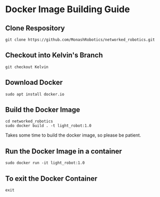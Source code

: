 # Docker Image Building Guide

## Clone Respository
```
git clone https://github.com/MonashRobotics/networked_robotics.git
```

## Checkout into Kelvin's Branch
```
git checkout Kelvin
```

## Download Docker
```
sudo apt install docker.io
```

## Build the Docker Image
```
cd networked_robotics
sudo docker build . -t light_robot:1.0
```
Takes some time to build the docker image, so please be patient.

## Run the Docker Image in a container
```
sudo docker run -it light_robot:1.0
```

## To exit the Docker Container
```
exit
```

